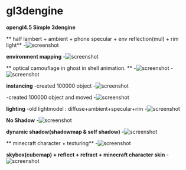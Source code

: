 # gl3dengine

**opengl4.5 Simple 3dengine**

** half lambert + ambient + phone specular + env reflection(mul) + rim light**
-![screenshot](https://user-images.githubusercontent.com/8508812/65702086-5de15500-e0bd-11e9-8dbe-2a8d0e9af15d.png)

**environment mapping**
-![screenshot](https://user-images.githubusercontent.com/8508812/65703224-6175db80-e0bf-11e9-88eb-94c50af86469.png)

** optical camouflage in ghost in shell animation. **
-![screenshot](https://user-images.githubusercontent.com/8508812/65703530-e06b1400-e0bf-11e9-9c03-0cde0bc1338b.png)
-![screenshot](https://user-images.githubusercontent.com/8508812/65703743-3d66ca00-e0c0-11e9-9f26-7a79f7297cbc.png)

**instancing**
-created 100000 object
-![screenshot](https://user-images.githubusercontent.com/8508812/63452332-f9f5bc00-c480-11e9-9a02-972759481f94.png)

-created 100000 object and moved
-![screenshot](https://user-images.githubusercontent.com/8508812/63452130-82c02800-c480-11e9-9483-cb7bae3b1033.png)

**lighting**
-old lightmodel : diffuse+ambient+specular+rim
-![screenshot](https://user-images.githubusercontent.com/8508812/62795222-3cc6a400-bb11-11e9-8b7f-9bf16c795b13.png)


**No Shadow**
-![screenshot](https://user-images.githubusercontent.com/8508812/64542132-f2c61d80-d35d-11e9-8b86-370be18a0cc6.png)

**dynamic shadow(shadowmap & self shadow)**
-![screenshot](https://user-images.githubusercontent.com/8508812/64542154-fb1e5880-d35d-11e9-907d-d476f1679645.png)

** minecraft character + texturing**
-![screenshot](https://user-images.githubusercontent.com/8508812/65167884-5cd97380-da7e-11e9-8018-14a134aca80a.png)

**skybox(cubemap) + reflect + refract + minecraft character skin**
-![screenshot](https://user-images.githubusercontent.com/8508812/65519417-d8c13900-df20-11e9-92f2-f9f4aeeb150e.png)
